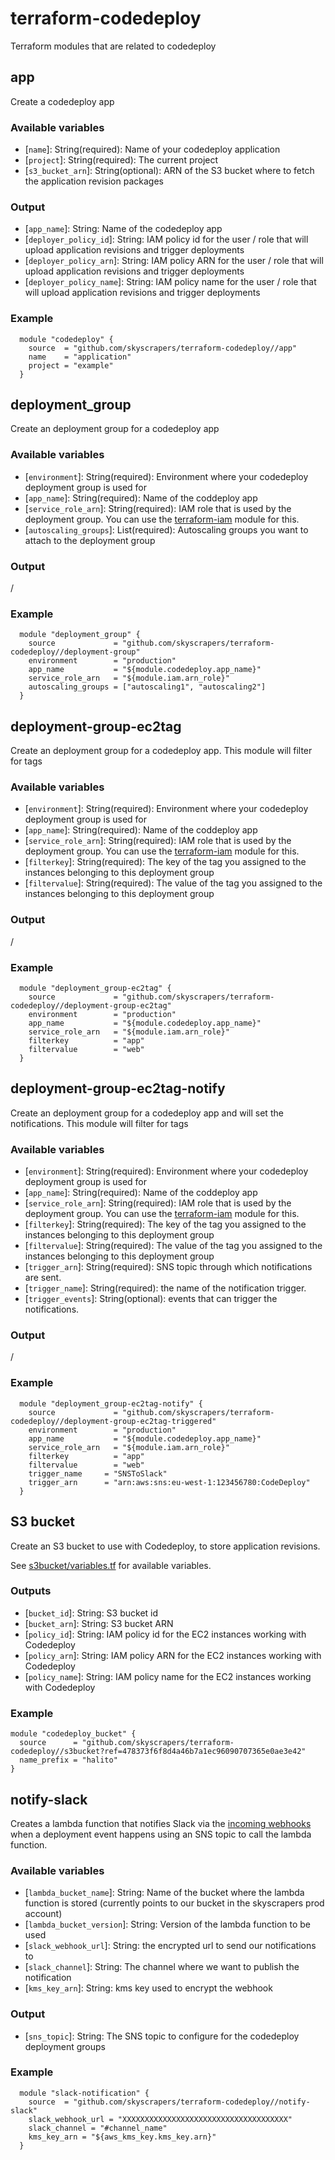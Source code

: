 # terraform-codedeploy
Terraform modules that are related to codedeploy


## app
Create a codedeploy app

### Available variables
 * [`name`]: String(required): Name of your codedeploy application
 * [`project`]: String(required): The current project
 * [`s3_bucket_arn`]: String(optional): ARN of the S3 bucket where to fetch the application revision packages

### Output
* [`app_name`]: String: Name of the codedeploy app
* [`deployer_policy_id`]: String: IAM policy id for the user / role that will upload application revisions and trigger deployments
* [`deployer_policy_arn`]: String: IAM policy ARN for the user / role that will upload application revisions and trigger deployments
* [`deployer_policy_name`]: String: IAM policy name for the user / role that will upload application revisions and trigger deployments

### Example
```
  module "codedeploy" {
    source  = "github.com/skyscrapers/terraform-codedeploy//app"
    name    = "application"
    project = "example"
  }
```

## deployment_group
Create an deployment group for a codedeploy app

### Available variables
 * [`environment`]: String(required): Environment where your codedeploy deployment group is used for
 * [`app_name`]: String(required): Name of the coddeploy app
 * [`service_role_arn`]: String(required): IAM role that is used by the deployment group. You can use the [terraform-iam](https://github.com/skyscrapers/terraform-iam/blob/master/README.md#codedeploy_role) module for this.
 * [`autoscaling_groups`]: List(required): Autoscaling groups you want to attach to the deployment group


### Output
/

### Example
```
  module "deployment_group" {
    source             = "github.com/skyscrapers/terraform-codedeploy//deployment-group"
    environment        = "production"
    app_name           = "${module.codedeploy.app_name}"
    service_role_arn   = "${module.iam.arn_role}"
    autoscaling_groups = ["autoscaling1", "autoscaling2"]
  }
```

## deployment-group-ec2tag
Create an deployment group for a codedeploy app. This module will filter for tags

### Available variables
 * [`environment`]: String(required): Environment where your codedeploy deployment group is used for
 * [`app_name`]: String(required): Name of the coddeploy app
 * [`service_role_arn`]: String(required): IAM role that is used by the deployment group. You can use the [terraform-iam](https://github.com/skyscrapers/terraform-iam/blob/master/README.md#codedeploy_role) module for this.
 * [`filterkey`]: String(required):  The key of the tag you assigned to the instances belonging to this deployment group
 * [`filtervalue`]: String(required): The value of the tag you assigned to the instances belonging to this deployment group


### Output
/

### Example
```
  module "deployment_group-ec2tag" {
    source             = "github.com/skyscrapers/terraform-codedeploy//deployment-group-ec2tag"
    environment        = "production"
    app_name           = "${module.codedeploy.app_name}"
    service_role_arn   = "${module.iam.arn_role}"
    filterkey          = "app"
    filtervalue        = "web"
  }
```

## deployment-group-ec2tag-notify
Create an deployment group for a codedeploy app and will set the notifications. This module will filter for tags

### Available variables
 * [`environment`]: String(required): Environment where your codedeploy deployment group is used for
 * [`app_name`]: String(required): Name of the coddeploy app
 * [`service_role_arn`]: String(required): IAM role that is used by the deployment group. You can use the [terraform-iam](https://github.com/skyscrapers/terraform-iam/blob/master/README.md#codedeploy_role) module for this.
 * [`filterkey`]: String(required):  The key of the tag you assigned to the instances belonging to this deployment group
 * [`filtervalue`]: String(required): The value of the tag you assigned to the instances belonging to this deployment group
 * [`trigger_arn`]: String(required): SNS topic through which notifications are sent.
 * [`trigger_name`]: String(required): the name of the notification trigger.
 * [`trigger_events`]: String(optional): events that can trigger the notifications.

### Output
/

### Example
```
  module "deployment_group-ec2tag-notify" {
    source             = "github.com/skyscrapers/terraform-codedeploy//deployment-group-ec2tag-triggered"
    environment        = "production"
    app_name           = "${module.codedeploy.app_name}"
    service_role_arn   = "${module.iam.arn_role}"
    filterkey          = "app"
    filtervalue        = "web"
    trigger_name     = "SNSToSlack"
    trigger_arn      = "arn:aws:sns:eu-west-1:123456780:CodeDeploy"
  }
```

## S3 bucket

Create an S3 bucket to use with Codedeploy, to store application revisions.

See [s3bucket/variables.tf](s3bucket/variables.tf) for available variables.

### Outputs

* [`bucket_id`]: String: S3 bucket id
* [`bucket_arn`]: String: S3 bucket ARN
* [`policy_id`]: String: IAM policy id for the EC2 instances working with Codedeploy
* [`policy_arn`]: String: IAM policy ARN for the EC2 instances working with Codedeploy
* [`policy_name`]: String: IAM policy name for the EC2 instances working with Codedeploy

### Example

```
module "codedeploy_bucket" {
  source      = "github.com/skyscrapers/terraform-codedeploy//s3bucket?ref=478373f6f8d4a46b7a1ec96090707365e0ae3e42"
  name_prefix = "halito"
}
```

## notify-slack
Creates a lambda function that notifies Slack via the [incoming webhooks](https://skyscrapers.slack.com/apps/A0F7XDUAZ-incoming-webhooks) when a deployment event happens using an SNS topic to call the lambda function.

### Available variables
* [`lambda_bucket_name`]: String: Name of the bucket where the lambda function is stored (currently points to our bucket in the skyscrapers prod account)
* [`lambda_bucket_version`]: String: Version of the lambda function to be used
* [`slack_webhook_url`]: String: the encrypted url to send our notifications to
* [`slack_channel`]: String: The channel where we want to publish the notification
* [`kms_key_arn`]: String:  kms key used to encrypt the webhook

### Output
* [`sns_topic`]: String: The SNS topic to configure for the codedeploy deployment groups


### Example
```
  module "slack-notification" {
    source  = "github.com/skyscrapers/terraform-codedeploy//notify-slack"
    slack_webhook_url = "XXXXXXXXXXXXXXXXXXXXXXXXXXXXXXXXXXXXX"
    slack_channel = "#channel_name"
    kms_key_arn = "${aws_kms_key.kms_key.arn}"
  }
```
